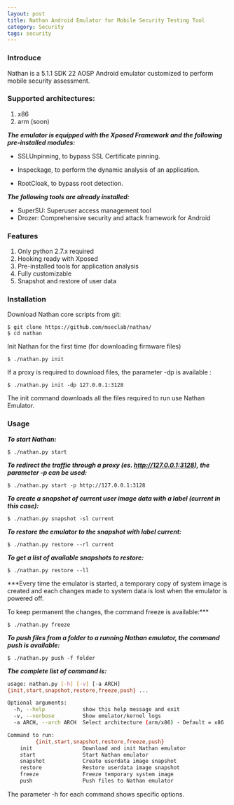 ```yaml
---
layout: post
title: Nathan Android Emulator for Mobile Security Testing Tool
category: Security
tags: security
---
```


### Introduce

 Nathan is a 5.1.1 SDK 22 AOSP Android emulator customized to perform mobile security assessment.

### Supported architectures:

1. x86
2. arm (soon)

***The emulator is equipped with the Xposed Framework and the following pre-installed modules:***

- SSLUnpinning, to bypass SSL Certificate pinning.

- Inspeckage, to perform the dynamic analysis of an application.
- RootCloak, to bypass root detection.

***The following tools are already installed:***

- SuperSU: Superuser access management tool
- Drozer: Comprehensive security and attack framework for Android

### Features


1. Only python 2.7.x required
2. Hooking ready with Xposed
3. Pre-installed tools for application analysis
4. Fully customizable
5. Snapshot and restore of user data


### Installation


Download Nathan core scripts from git:

    $ git clone https://github.com/mseclab/nathan/
    $ cd nathan

Init Nathan for the first time (for downloading firmware files)

    $ ./nathan.py init

If a proxy is required to download files, the parameter -dp is available :

    $ ./nathan.py init -dp 127.0.0.1:3128

The init command downloads all the files required to run use Nathan Emulator.

### Usage


***To start Nathan:***

    $ ./nathan.py start

***To redirect the traffic through a proxy (es. http://127.0.0.1:3128), the parameter -p can be used:***

    $ ./nathan.py start -p http://127.0.0.1:3128

***To create a snapshot of current user image data with a label (current in this case):***

    $ ./nathan.py snapshot -sl current

***To restore the emulator to the snapshot with label current:***

    $ ./nathan.py restore --rl current

***To get a list of available snapshots to restore:***

    $ ./nathan.py restore --ll  

***Every time the emulator is started, a temporary copy of system image is created and each changes made to system data is lost when the emulator is powered off.

To keep permanent the changes, the command freeze is available:***

    $ ./nathan.py freeze  

***To push files from a folder to a running Nathan emulator, the command push is available:***

    $ ./nathan.py push -f folder  

***The complete list of command is:***

```bash
usage: nathan.py [-h] [-v] [-a ARCH]
{init,start,snapshot,restore,freeze,push} ...

Optional arguments:
  -h, --help            show this help message and exit
  -v, --verbose         Show emulator/kernel logs
  -a ARCH, --arch ARCH  Select architecture (arm/x86) - Default = x86

Command to run:
         {init,start,snapshot,restore,freeze,push}
    init                Download and init Nathan emulator
    start               Start Nathan emulator
    snapshot            Create userdata image snapshot
    restore             Restore userdata image snapshot
    freeze              Freeze temporary system image
    push                Push files to Nathan emulator
```

The parameter -h for each command shows specific options.
